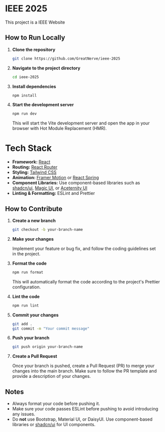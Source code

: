 # IEEE 2025
This project is a IEEE Website

## How to Run Locally

1. **Clone the repository**

    ```sh
    git clone https://github.com/GreatNerve/ieee-2025
    ```

2. **Navigate to the project directory**

    ```sh
    cd ieee-2025
    ```

3. **Install dependencies**

    ```sh
    npm install
    ```

4. **Start the development server**

    ```sh
    npm run dev
    ```

    This will start the Vite development server and open the app in your browser with Hot Module Replacement (HMR).

# Tech Stack

- **Framework:** [React](https://react.dev/)
- **Routing:** [React Router](https://reactrouter.com/)
- **Styling:** [Tailwind CSS](https://tailwindcss.com/)
- **Animation:** [Framer Motion](https://www.framer.com/motion/) or [React Spring](https://www.react-spring.dev/)
- **Component Libraries:** Use component-based libraries such as [shadcn/ui](https://ui.shadcn.com/), [Magic UI](https://magicui.design/), or [Aceternity UI](https://ui.aceternity.com/)
- **Linting & Formatting:** ESLint and Prettier

## How to Contribute

1. **Create a new branch**

    ```sh
    git checkout -b your-branch-name
    ```

2. **Make your changes**

    Implement your feature or bug fix, and follow the coding guidelines set in the project.

3. **Format the code**

    ```sh
    npm run format
    ```

    This will automatically format the code according to the project's Prettier configuration.

4. **Lint the code**

    ```sh
    npm run lint
    ```

5. **Commit your changes**

    ```sh
    git add .
    git commit -m "Your commit message"
    ```

6. **Push your branch**

    ```sh
    git push origin your-branch-name
    ```

7. **Create a Pull Request**

    Once your branch is pushed, create a Pull Request (PR) to merge your changes into the main branch. Make sure to follow the PR template and provide a description of your changes.

## Notes

- Always format your code before pushing it.
- Make sure your code passes ESLint before pushing to avoid introducing any issues.
- Do **not** use Bootstrap, Material UI, or DaisyUI. Use component-based libraries or [shadcn/ui](https://ui.shadcn.com/) for UI components.
